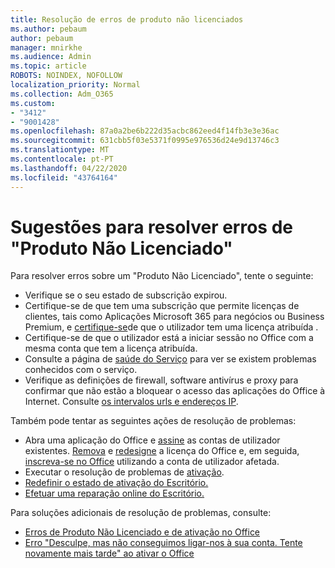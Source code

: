 ```yaml
---
title: Resolução de erros de produto não licenciados
ms.author: pebaum
author: pebaum
manager: mnirkhe
ms.audience: Admin
ms.topic: article
ROBOTS: NOINDEX, NOFOLLOW
localization_priority: Normal
ms.collection: Adm_O365
ms.custom:
- "3412"
- "9001428"
ms.openlocfilehash: 87a0a2be6b222d35acbc862eed4f14fb3e3e36ac
ms.sourcegitcommit: 631cbb5f03e5371f0995e976536d24e9d13746c3
ms.translationtype: MT
ms.contentlocale: pt-PT
ms.lasthandoff: 04/22/2020
ms.locfileid: "43764164"
---
```

# <a name="suggestions-for-solving-unlicensed-product-errors"></a>Sugestões para resolver erros de "Produto Não Licenciado"

Para resolver erros sobre um "Produto Não Licenciado", tente o seguinte:

- Verifique se o seu estado de subscrição expirou.
- Certifique-se de que tem uma subscrição que permite licenças de clientes, tais como Aplicações Microsoft 365 para negócios ou Business Premium, e [certifique-se](https://docs.microsoft.com/office365/admin/subscriptions-and-billing/assign-licenses-to-users)de que o utilizador tem uma licença atribuída . 
- Certifique-se de que o utilizador está a iniciar sessão no Office com a mesma conta que tem a licença atribuída.
- Consulte a página de [saúde do Serviço](https://docs.microsoft.com/office365/enterprise/view-service-health) para ver se existem problemas conhecidos com o serviço.
- Verifique as definições de firewall, software antivírus e proxy para confirmar que não estão a bloquear o acesso das aplicações do Office à Internet. Consulte [os intervalos urls e endereços IP](https://docs.microsoft.com/office365/enterprise/urls-and-ip-address-ranges).

Também pode tentar as seguintes ações de resolução de problemas: 

- Abra uma aplicação do Office e [assine](https://support.office.com/article/5a20dc11-47e9-4b6f-945d-478cb6d92071) as contas de utilizador existentes. [Remova](https://docs.microsoft.com/office365/admin/manage/remove-licenses-from-users) e [redesigne](https://docs.microsoft.com/office365/admin/manage/assign-licenses-to-users) a licença do Office e, em seguida, [inscreva-se no Office](https://support.office.com/article/628ea040-f265-49de-b986-be09c3ebf8a9) utilizando a conta de utilizador afetada.
- Executar o resolução de problemas de [ativação](https://aka.ms/SARA-OfficeActivation-Alchemy).
- [Redefinir o estado de ativação do Escritório.](https://docs.microsoft.com/office365/troubleshoot/activation/reset-office-365-proplus-activation-state) 
- [Efetuar uma reparação online do Escritório.](https://support.office.com/Article/7821d4b6-7c1d-4205-aa0e-a6b40c5bb88b)

Para soluções adicionais de resolução de problemas, consulte: 

- [Erros de Produto Não Licenciado e de ativação no Office](https://support.office.com/Article/0d23d3c0-c19c-4b2f-9845-5344fedc4380)
- [Erro "Desculpe, mas não conseguimos ligar-nos à sua conta. Tente novamente mais tarde" ao ativar o Office](https://docs.microsoft.com/office/troubleshoot/activation-installation/issue-when-activate-office-from-office-365)
